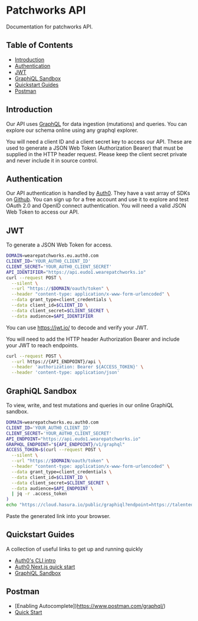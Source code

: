 # Patchworks API

Documentation for patchworks API.

## Table of Contents

- [Introduction](#introduction)
- [Authentication](#quickstart)
- [JWT](#jwt)
- [GraphiQL Sandbox](#graphiql-sandbox)
- [Quickstart Guides](#quickstart-guides)
- [Postman](#postman)

## Introduction

Our API uses [GraphQL](https://graphql.org/) for data ingestion (mutations) and queries. You can explore our schema online using any graphql explorer.

You will need a client ID and a client secret key to access our API. These are used to generate a JSON Web Token (Authorization Bearer) that must be supplied in the HTTP header request. Please keep the client secret private and never include it in source control.

## Authentication

Our API authentication is handled by [Auth0](https://auth0.com/). They have a vast array of SDKs on [Github](https://github.com/auth0). You can sign up for a free account and use it to explore and test OAuth 2.0 and OpenID connect authentication. You will need a valid JSON Web Token to access our API.

## JWT

To generate a JSON Web Token for access.

```bash
DOMAIN=wearepatchworks.eu.auth0.com
CLIENT_ID='YOUR_AUTH0_CLIENT_ID'
CLIENT_SECRET='YOUR_AUTH0_CLIENT_SECRET'
API_IDENTIFIER="https://api.eudo1.wearepatchworks.io"
curl --request POST \
  --silent \
  --url "https://$DOMAIN/oauth/token" \
  --header "content-type: application/x-www-form-urlencoded" \
  --data grant_type=client_credentials \
  --data client_id=$CLIENT_ID \
  --data client_secret=$CLIENT_SECRET \
  --data audience=$API_IDENTIFIER
```

You can use https://jwt.io/ to decode and verify your JWT.

You will need to add the HTTP header Authorization Bearer and include your JWT to reach endpoints.

```bash
curl --request POST \
  --url https://{API_ENDPOINT}/api \
  --header 'authorization: Bearer ${ACCESS_TOKEN}' \
  --header 'content-type: application/json'
```

## GraphiQL Sandbox

To view, write, and test mutations and queries in our online GraphiQL sandbox.

```bash
DOMAIN=wearepatchworks.eu.auth0.com
CLIENT_ID='YOUR_AUTH0_CLIENT_ID'
CLIENT_SECRET='YOUR_AUTH0_CLIENT_SECRET'
API_ENDPOINT="https://api.eudo1.wearepatchworks.io"
GRAPHQL_ENDPOINT="${API_ENDPOINT}/v1/graphql"
ACCESS_TOKEN=$(curl --request POST \
  --silent \
  --url "https://$DOMAIN/oauth/token" \
  --header "content-type: application/x-www-form-urlencoded" \
  --data grant_type=client_credentials \
  --data client_id=$CLIENT_ID \
  --data client_secret=$CLIENT_SECRET \
  --data audience=$API_ENDPOINT \
  | jq -r .access_token
)
echo "https://cloud.hasura.io/public/graphiql?endpoint=https://talented-flamingo-73.hasura.app/v1/graphql&header=Authorization: Bearer ${ACCESS_TOKEN}"
```

Paste the generated link into your browser.

## Quickstart Guides

A collection of useful links to get up and running quickly

- [Auth0's CLI intro](https://www.youtube.com/watch?v=egnVe9lXY0E)
- [Auth0 Next.js quick start](https://github.com/gopatchworks/nextjs-auth0)
- [GraphiQL Sandbox](https://codesandbox.io/s/graphiql-js-example-oc851)

## Postman

- [Enabling Autocomplete])https://www.postman.com/graphql/)
- [Quick Start](https://learning.postman.com/docs/sending-requests/supported-api-frameworks/graphql/)
